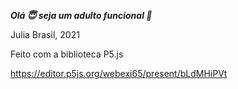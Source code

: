*__Olá 😇 seja um adulto funcional 🌟__*

Julia Brasil, 2021


Feito com a biblioteca P5.js 


https://editor.p5js.org/webexi65/present/bLdMHiPVt

